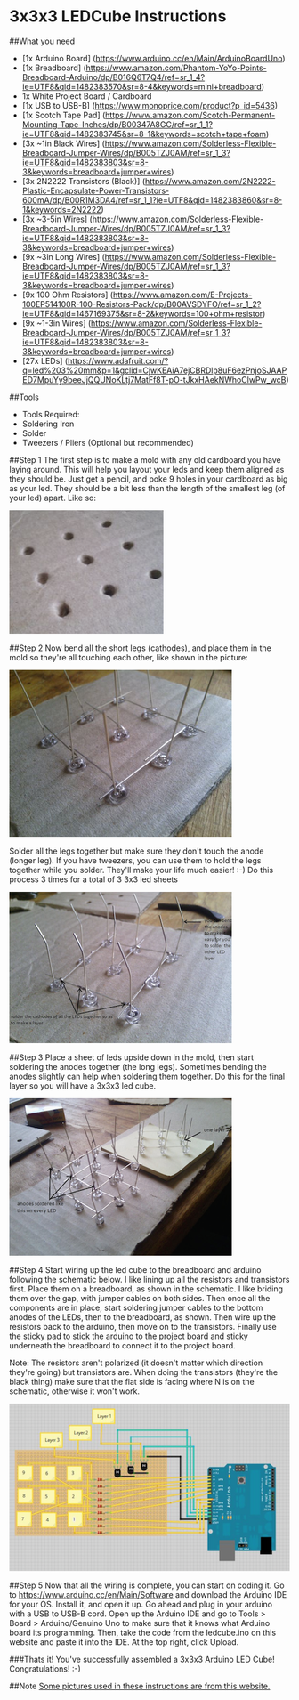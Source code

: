 # 3x3x3 LEDCube Instructions

##What you need
- [1x Arduino Board] (https://www.arduino.cc/en/Main/ArduinoBoardUno)
- [1x Breadboard] (https://www.amazon.com/Phantom-YoYo-Points-Breadboard-Arduino/dp/B016Q6T7Q4/ref=sr_1_4?ie=UTF8&qid=1482383570&sr=8-4&keywords=mini+breadboard)
- 1x White Project Board / Cardboard
- [1x USB to USB-B] (https://www.monoprice.com/product?p_id=5436)
- [1x Scotch Tape Pad] (https://www.amazon.com/Scotch-Permanent-Mounting-Tape-Inches/dp/B00347A8GC/ref=sr_1_1?ie=UTF8&qid=1482383745&sr=8-1&keywords=scotch+tape+foam)
- [3x ~1in Black Wires] (https://www.amazon.com/Solderless-Flexible-Breadboard-Jumper-Wires/dp/B005TZJ0AM/ref=sr_1_3?ie=UTF8&qid=1482383803&sr=8-3&keywords=breadboard+jumper+wires)
- [3x 2N2222 Transistors (Black)] (https://www.amazon.com/2N2222-Plastic-Encapsulate-Power-Transistors-600mA/dp/B00R1M3DA4/ref=sr_1_1?ie=UTF8&qid=1482383860&sr=8-1&keywords=2N2222)
- [3x ~3-5in Wires] (https://www.amazon.com/Solderless-Flexible-Breadboard-Jumper-Wires/dp/B005TZJ0AM/ref=sr_1_3?ie=UTF8&qid=1482383803&sr=8-3&keywords=breadboard+jumper+wires)
- [9x ~3in Long Wires] (https://www.amazon.com/Solderless-Flexible-Breadboard-Jumper-Wires/dp/B005TZJ0AM/ref=sr_1_3?ie=UTF8&qid=1482383803&sr=8-3&keywords=breadboard+jumper+wires)
- [9x 100 Ohm Resistors] (https://www.amazon.com/E-Projects-100EP514100R-100-Resistors-Pack/dp/B00AVSDYFO/ref=sr_1_2?ie=UTF8&qid=1467169375&sr=8-2&keywords=100+ohm+resistor)
- [9x ~1-3in Wires] (https://www.amazon.com/Solderless-Flexible-Breadboard-Jumper-Wires/dp/B005TZJ0AM/ref=sr_1_3?ie=UTF8&qid=1482383803&sr=8-3&keywords=breadboard+jumper+wires)
- [27x LEDs] (https://www.adafruit.com/?q=led%203%20mm&p=1&gclid=CjwKEAiA7ejCBRDlp8uF6ezPnjoSJAAPED7MpuYy9beeJjQQUNoKLtj7MatFf8T-pO-tJkxHAekNWhoClwPw_wcB)

##Tools
- Tools Required:
- Soldering Iron
- Solder
- Tweezers / Pliers (Optional but recommended)

##Step 1
The first step is to make a mold with any old cardboard you have laying around. This will help you layout your leds and keep them aligned as they should be. Just get a pencil, and poke 9 holes in your cardboard as big as your led. They should be a bit less than the length of the smallest leg (of your led) apart. Like so:

![img1](/images/img1.png "")

##Step 2
Now bend all the short legs (cathodes), and place them in the mold so they're all touching each other, like shown in the picture:

![img2](/images/img2.png "")

Solder all the legs together but make sure they don't touch the anode (longer leg). If you have tweezers, you can use them to hold the legs together while you solder. They'll make your life much easier! :-)
Do this process 3 times for a total of 3 3x3 led sheets

![img3](/images/img3.png "")

##Step 3
Place a sheet of leds upside down in the mold, then start soldering the anodes together (the long legs). Sometimes bending the anodes slightly can help when soldering them together. Do this for the final layer so you will have a 3x3x3 led cube.

![img4](/images/img4.png "")

##Step 4
Start wiring up the led cube to the breadboard and arduino following the schematic below. I like lining up all the resistors and transistors first. Place them on a breadboard, as shown in the schematic. I like briding them over the gap, with jumper cables on both sides. Then once all the components are in place, start soldering jumper cables to the bottom anodes of the LEDs, then to the breadboard, as shown. Then wire up the resistors back to the arduino, then move on to the transistors. Finally use the sticky pad to stick the arduino to the project board and sticky underneath the breadboard to connect it to the project board.

Note: The resistors aren't polarized (it doesn't matter which direction they're going) but transistors are. When doing the transistors (they're the black thing) make sure that the flat side is facing where N is on the schematic, otherwise it won't work. 

![img5](/images/img5.png "")

##Step 5
Now that all the wiring is complete, you can start on coding it. Go to https://www.arduino.cc/en/Main/Software and download the Arduino IDE for your OS. Install it, and open it up. Go ahead and plug in your arduino with a USB to USB-B cord. Open up the Arduino IDE and go to Tools > Board > Arduino/Genuino Uno to make sure that it knows what Arduino board its programming. Then, take the code from the ledcube.ino on this website and paste it into the IDE. At the top right, click Upload. 

###Thats it! You've successfully assembled a 3x3x3 Arduino LED Cube! Congratulations! :-)



##Note
[Some pictures used in these instructions are from this website.](http://www.instructables.com/id/Making-an-Arduino-3X3-LED-Cube-in-Less-Than-30-Min/?ALLSTEPS)
